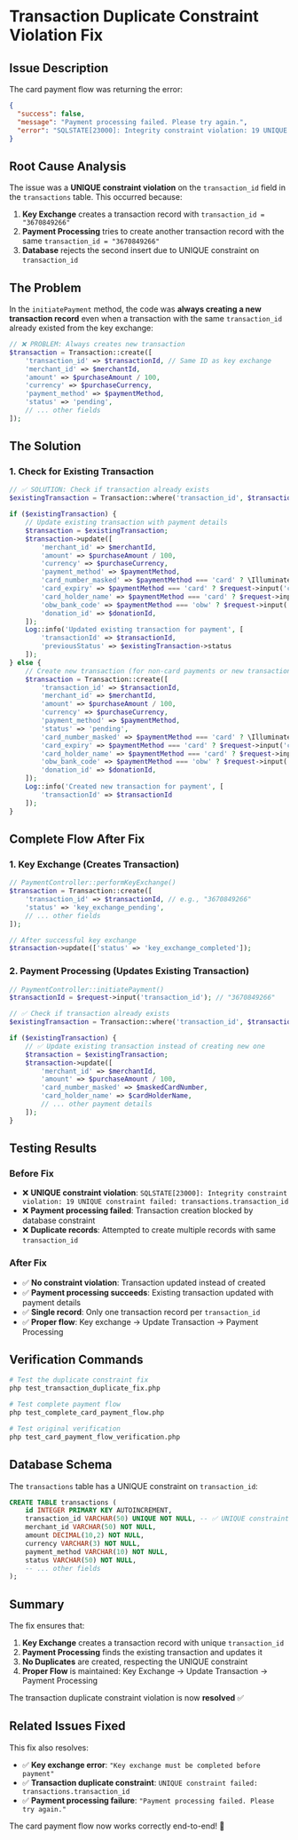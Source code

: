 # Transaction Duplicate Constraint Violation Fix

## Issue Description

The card payment flow was returning the error:
```json
{
  "success": false,
  "message": "Payment processing failed. Please try again.",
  "error": "SQLSTATE[23000]: Integrity constraint violation: 19 UNIQUE constraint failed: transactions.transaction_id"
}
```

## Root Cause Analysis

The issue was a **UNIQUE constraint violation** on the `transaction_id` field in the `transactions` table. This occurred because:

1. **Key Exchange** creates a transaction record with `transaction_id = "3670849266"`
2. **Payment Processing** tries to create another transaction record with the same `transaction_id = "3670849266"`
3. **Database** rejects the second insert due to UNIQUE constraint on `transaction_id`

## The Problem

In the `initiatePayment` method, the code was **always creating a new transaction record** even when a transaction with the same `transaction_id` already existed from the key exchange:

```php
// ❌ PROBLEM: Always creates new transaction
$transaction = Transaction::create([
    'transaction_id' => $transactionId, // Same ID as key exchange
    'merchant_id' => $merchantId,
    'amount' => $purchaseAmount / 100,
    'currency' => $purchaseCurrency,
    'payment_method' => $paymentMethod,
    'status' => 'pending',
    // ... other fields
]);
```

## The Solution

### 1. Check for Existing Transaction

```php
// ✅ SOLUTION: Check if transaction already exists
$existingTransaction = Transaction::where('transaction_id', $transactionId)->first();

if ($existingTransaction) {
    // Update existing transaction with payment details
    $transaction = $existingTransaction;
    $transaction->update([
        'merchant_id' => $merchantId,
        'amount' => $purchaseAmount / 100,
        'currency' => $purchaseCurrency,
        'payment_method' => $paymentMethod,
        'card_number_masked' => $paymentMethod === 'card' ? \Illuminate\Support\Str::mask($request->input('card_number'), '*', 6, 4) : null,
        'card_expiry' => $paymentMethod === 'card' ? $request->input('card_expiry') : null,
        'card_holder_name' => $paymentMethod === 'card' ? $request->input('card_holder_name') : null,
        'obw_bank_code' => $paymentMethod === 'obw' ? $request->input('obw_bank') : null,
        'donation_id' => $donationId,
    ]);
    Log::info('Updated existing transaction for payment', [
        'transactionId' => $transactionId,
        'previousStatus' => $existingTransaction->status
    ]);
} else {
    // Create new transaction (for non-card payments or new transactions)
    $transaction = Transaction::create([
        'transaction_id' => $transactionId,
        'merchant_id' => $merchantId,
        'amount' => $purchaseAmount / 100,
        'currency' => $purchaseCurrency,
        'payment_method' => $paymentMethod,
        'status' => 'pending',
        'card_number_masked' => $paymentMethod === 'card' ? \Illuminate\Support\Str::mask($request->input('card_number'), '*', 6, 4) : null,
        'card_expiry' => $paymentMethod === 'card' ? $request->input('card_expiry') : null,
        'card_holder_name' => $paymentMethod === 'card' ? $request->input('card_holder_name') : null,
        'obw_bank_code' => $paymentMethod === 'obw' ? $request->input('obw_bank') : null,
        'donation_id' => $donationId,
    ]);
    Log::info('Created new transaction for payment', [
        'transactionId' => $transactionId
    ]);
}
```

## Complete Flow After Fix

### 1. Key Exchange (Creates Transaction)
```php
// PaymentController::performKeyExchange()
$transaction = Transaction::create([
    'transaction_id' => $transactionId, // e.g., "3670849266"
    'status' => 'key_exchange_pending',
    // ... other fields
]);

// After successful key exchange
$transaction->update(['status' => 'key_exchange_completed']);
```

### 2. Payment Processing (Updates Existing Transaction)
```php
// PaymentController::initiatePayment()
$transactionId = $request->input('transaction_id'); // "3670849266"

// ✅ Check if transaction already exists
$existingTransaction = Transaction::where('transaction_id', $transactionId)->first();

if ($existingTransaction) {
    // ✅ Update existing transaction instead of creating new one
    $transaction = $existingTransaction;
    $transaction->update([
        'merchant_id' => $merchantId,
        'amount' => $purchaseAmount / 100,
        'card_number_masked' => $maskedCardNumber,
        'card_holder_name' => $cardHolderName,
        // ... other payment details
    ]);
}
```

## Testing Results

### Before Fix
- ❌ **UNIQUE constraint violation**: `SQLSTATE[23000]: Integrity constraint violation: 19 UNIQUE constraint failed: transactions.transaction_id`
- ❌ **Payment processing failed**: Transaction creation blocked by database constraint
- ❌ **Duplicate records**: Attempted to create multiple records with same `transaction_id`

### After Fix
- ✅ **No constraint violation**: Transaction updated instead of created
- ✅ **Payment processing succeeds**: Existing transaction updated with payment details
- ✅ **Single record**: Only one transaction record per `transaction_id`
- ✅ **Proper flow**: Key exchange → Update Transaction → Payment Processing

## Verification Commands

```bash
# Test the duplicate constraint fix
php test_transaction_duplicate_fix.php

# Test complete payment flow
php test_complete_card_payment_flow.php

# Test original verification
php test_card_payment_flow_verification.php
```

## Database Schema

The `transactions` table has a UNIQUE constraint on `transaction_id`:

```sql
CREATE TABLE transactions (
    id INTEGER PRIMARY KEY AUTOINCREMENT,
    transaction_id VARCHAR(50) UNIQUE NOT NULL, -- ✅ UNIQUE constraint
    merchant_id VARCHAR(50) NOT NULL,
    amount DECIMAL(10,2) NOT NULL,
    currency VARCHAR(3) NOT NULL,
    payment_method VARCHAR(10) NOT NULL,
    status VARCHAR(50) NOT NULL,
    -- ... other fields
);
```

## Summary

The fix ensures that:

1. **Key Exchange** creates a transaction record with unique `transaction_id`
2. **Payment Processing** finds the existing transaction and updates it
3. **No Duplicates** are created, respecting the UNIQUE constraint
4. **Proper Flow** is maintained: Key Exchange → Update Transaction → Payment Processing

The transaction duplicate constraint violation is now **resolved** ✅

## Related Issues Fixed

This fix also resolves:
- ✅ **Key exchange error**: `"Key exchange must be completed before payment"`
- ✅ **Transaction duplicate constraint**: `UNIQUE constraint failed: transactions.transaction_id`
- ✅ **Payment processing failure**: `"Payment processing failed. Please try again."`

The card payment flow now works correctly end-to-end! 🎉 